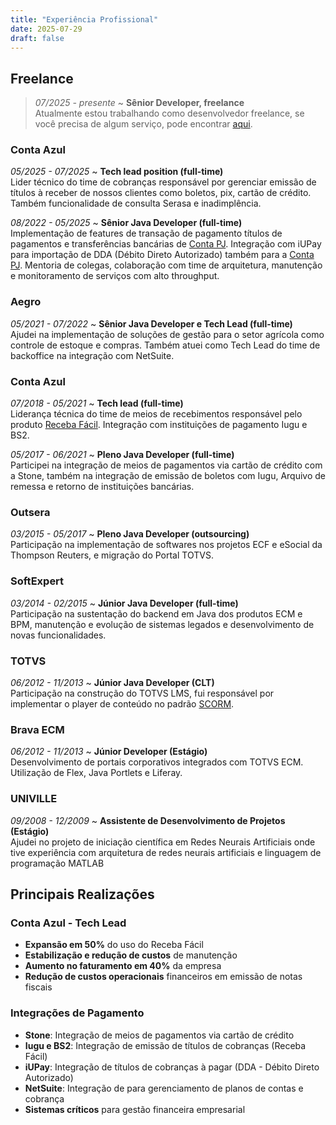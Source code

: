 ```yaml
---
title: "Experiência Profissional"
date: 2025-07-29
draft: false
---
```


## Freelance
> *07/2025 - presente* ~ **Sênior Developer, freelance**\
Atualmente estou trabalhando como desenvolvedor freelance, se você precisa de algum serviço, pode encontrar [aqui](/freelance).

### Conta Azul
*05/2025 - 07/2025* ~ **Tech lead position (full-time)**\
Lider técnico do time de cobranças responsável por gerenciar emissão de títulos à receber de nossos clientes como boletos, pix, cartão de crédito. 
Também funcionalidade de consulta Serasa e inadimplência.

*08/2022 - 05/2025* ~ **Sênior Java Developer (full-time)**\
Implementação de features de transação de pagamento títulos de pagamentos e transferências bancárias de [Conta PJ](https://contaazul.com/conta-pj/). 
Integração com iUPay para importação de DDA (Débito Direto Autorizado) também para a [Conta PJ](https://contaazul.com/conta-pj/). 
Mentoria de colegas, colaboração com time de arquitetura, manutenção e monitoramento de serviços com alto throughput.

### Aegro
*05/2021 - 07/2022* ~ **Sênior Java Developer e Tech Lead (full-time)**\
Ajudei na implementação de soluções de gestão para o setor agrícola como controle de estoque e compras. 
Também atuei como Tech Lead do time de backoffice na integração com NetSuite.

### Conta Azul
*07/2018 - 05/2021* ~ **Tech lead (full-time)**\
Liderança técnica do time de meios de recebimentos responsável pelo produto [Receba Fácil](https://ajuda.contaazul.com/hc/pt-br/articles/360034708371-Cobran%C3%A7as-da-Conta-Azul).
Integração com instituições de pagamento Iugu e BS2. 

*05/2017 - 06/2021* ~ **Pleno Java Developer (full-time)**\
Participei na integração de meios de pagamentos via cartão de crédito com a Stone, 
também na integração de emissão de boletos com Iugu, Arquivo de remessa e retorno de instituições bancárias.

### Outsera
*03/2015 - 05/2017* ~ **Pleno Java Developer (outsourcing)**\
Participação na implementação de softwares nos projetos ECF e eSocial da Thompson Reuters, e migração do Portal TOTVS.

### SoftExpert
*03/2014 - 02/2015* ~ **Júnior Java Developer (full-time)**\
Participação na sustentação do backend em Java dos produtos ECM e BPM, 
manutenção e evolução de sistemas legados e desenvolvimento de novas funcionalidades.


### TOTVS
*06/2012 - 11/2013* ~ **Júnior Java Developer (CLT)**\
Participação na construção do TOTVS LMS, 
fui responsável por implementar o player de conteúdo no padrão [SCORM](https://scorm.com/scorm-explained/one-minute-scorm-overview/).


### Brava ECM
*06/2012 - 11/2013* ~ **Júnior Developer (Estágio)**\
Desenvolvimento de portais corporativos integrados com TOTVS ECM. Utilização de Flex, Java Portlets e Liferay.


### UNIVILLE
*09/2008 - 12/2009* ~ **Assistente de Desenvolvimento de Projetos (Estágio)**\
Ajudei no projeto de iniciação científica em Redes Neurais Artificiais 
onde tive experiência com arquitetura de redes neurais artificiais e linguagem de programação MATLAB


## Principais Realizações

### **Conta Azul - Tech Lead**
- **Expansão em 50%** do uso do Receba Fácil
- **Estabilização e redução de custos** de manutenção
- **Aumento no faturamento em 40%** da empresa
- **Redução de custos operacionais** financeiros em emissão de notas fiscais

### **Integrações de Pagamento**
- **Stone**: Integração de meios de pagamentos via cartão de crédito
- **Iugu e BS2**: Integração de emissão de títulos de cobranças (Receba Fácil)
- **iUPay**: Integração de títulos de cobranças à pagar (DDA - Débito Direto Autorizado) 
- **NetSuite**: Integração de para gerenciamento de planos de contas e cobrança
- **Sistemas críticos** para gestão financeira empresarial

